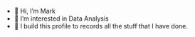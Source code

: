 - 👋 Hi, I’m Mark
- 👀 I’m interested in Data Analysis
- 🌱 I build this profile to records all the stuff that I have done. 

<!---
- I’m currently learning ...
- 💞️ I’m looking to collaborate on ...
- 📫 How to reach me ...
- 😄 Pronouns: ...
- ⚡ Fun fact: ...
--->
<!---
MarkPallar/MarkPallar is a ✨ special ✨ repository because its `README.md` (this file) appears on your GitHub profile.
You can click the Preview link to take a look at your changes.
--->
